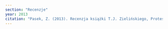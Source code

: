 ```yaml
---
section: "Recenzje"
year: 2013
citation: "Pasek, Z. (2013). Recenzja książki T.J. Zielińskiego, Protestantyzm ewangelikalny. Studium specyfiki religijnej. Rocznik Teologiczny ChAT, LV z. 1-2, 307-311."
---
```

